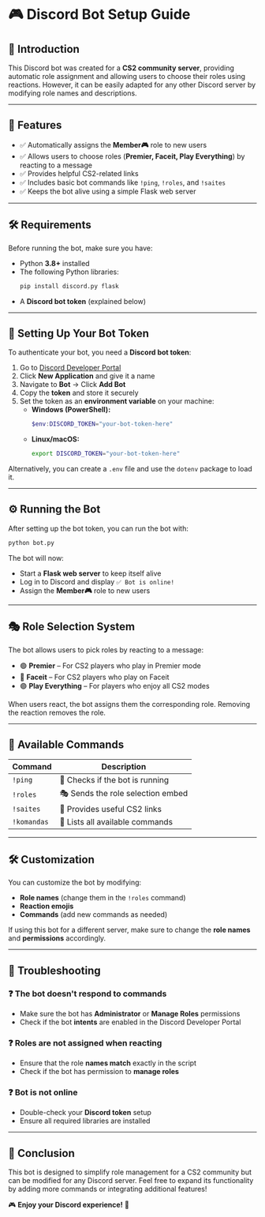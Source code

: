 # 🎮 Discord Bot Setup Guide

## 📌 Introduction
This Discord bot was created for a **CS2 community server**, providing automatic role assignment and allowing users to choose their roles using reactions. However, it can be easily adapted for any other Discord server by modifying role names and descriptions.

---

## 🚀 Features
- ✅ Automatically assigns the **Member🎮** role to new users
- ✅ Allows users to choose roles (**Premier, Faceit, Play Everything**) by reacting to a message
- ✅ Provides helpful CS2-related links
- ✅ Includes basic bot commands like `!ping`, `!roles`, and `!saites`
- ✅ Keeps the bot alive using a simple Flask web server

---

## 🛠️ Requirements
Before running the bot, make sure you have:
- Python **3.8+** installed
- The following Python libraries:
  ```bash
  pip install discord.py flask
  ```
- A **Discord bot token** (explained below)

---

## 🔑 Setting Up Your Bot Token
To authenticate your bot, you need a **Discord bot token**:
1. Go to [Discord Developer Portal](https://discord.com/developers/applications)
2. Click **New Application** and give it a name
3. Navigate to **Bot** → Click **Add Bot**
4. Copy the **token** and store it securely
5. Set the token as an **environment variable** on your machine:
   - **Windows (PowerShell):**
     ```powershell
     $env:DISCORD_TOKEN="your-bot-token-here"
     ```
   - **Linux/macOS:**
     ```bash
     export DISCORD_TOKEN="your-bot-token-here"
     ```

Alternatively, you can create a `.env` file and use the `dotenv` package to load it.

---

## ⚙️ Running the Bot
After setting up the bot token, you can run the bot with:
```bash
python bot.py
```

The bot will now:
- Start a **Flask web server** to keep itself alive
- Log in to Discord and display `✅ Bot is online!`
- Assign the **Member🎮** role to new users

---

## 🎭 Role Selection System
The bot allows users to pick roles by reacting to a message:
- 🟢 **Premier** – For CS2 players who play in Premier mode
- 🔵 **Faceit** – For CS2 players who play on Faceit
- 🟣 **Play Everything** – For players who enjoy all CS2 modes

When users react, the bot assigns them the corresponding role. Removing the reaction removes the role.

---

## 📜 Available Commands
| Command | Description |
|---------|-------------|
| `!ping` | 🏓 Checks if the bot is running |
| `!roles` | 🎭 Sends the role selection embed |
| `!saites` | 🔗 Provides useful CS2 links |
| `!komandas` | 📜 Lists all available commands |

---

## 🛠️ Customization
You can customize the bot by modifying:
- **Role names** (change them in the `!roles` command)
- **Reaction emojis**
- **Commands** (add new commands as needed)

If using this bot for a different server, make sure to change the **role names** and **permissions** accordingly.

---

## 🐞 Troubleshooting
### ❓ The bot doesn't respond to commands
- Make sure the bot has **Administrator** or **Manage Roles** permissions
- Check if the bot **intents** are enabled in the Discord Developer Portal

### ❓ Roles are not assigned when reacting
- Ensure that the role **names match** exactly in the script
- Check if the bot has permission to **manage roles**

### ❓ Bot is not online
- Double-check your **Discord token** setup
- Ensure all required libraries are installed

---

## 📌 Conclusion
This bot is designed to simplify role management for a CS2 community but can be modified for any Discord server. Feel free to expand its functionality by adding more commands or integrating additional features!

🎮 **Enjoy your Discord experience!** 🚀


